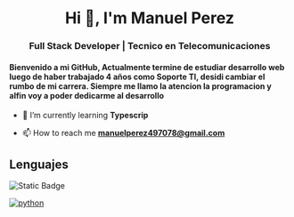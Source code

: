 <h1 align="center">Hi 👋, I'm Manuel Perez</h1>
<h3 align="center">Full Stack Developer | Tecnico en Telecomunicaciones</h3>
<h4>Bienvenido a mi GitHub, Actualmente termine de estudiar desarrollo web luego de haber trabajado 4 años como Soporte TI, desidi cambiar el rumbo de mi carrera. Siempre me llamo la atencion la programacion y alfin voy a poder dedicarme al desarrollo</h4>

- 🌱 I’m currently learning **Typescrip**

- 📫 How to reach me **manuelperez497078@gmail.com**

<h2>Lenguajes</h2>
<img alt="Static Badge" src="https://img.shields.io/badge/JavaScript-F7E018?style=flat-square&logo=javascript&color=yellow">

<a href="https://github.com/alwinw?tab=repositories&language=javascript" target="_blank"><img alt="python" src="https://img.shields.io/badge/-python-3776AB?style=flat-square&logo=Python&logoColor=white"></a>

